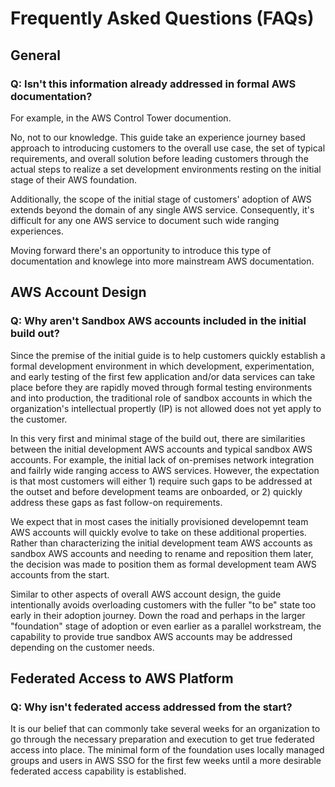 # Frequently Asked Questions (FAQs)

## General

### Q: Isn't this information already addressed in formal AWS documentation?

For example, in the AWS Control Tower documention.

No, not to our knowledge. This guide take an experience journey based approach to introducing customers to the overall use case, the set of typical requirements, and overall solution before leading customers through the actual steps to realize a set development environments resting on the initial stage of their AWS foundation.

Additionally, the scope of the initial stage of customers' adoption of AWS extends beyond the domain of any single AWS service. Consequently, it's difficult for any one AWS service to document such wide ranging experiences.

Moving forward there's an opportunity to introduce this type of documentation and knowlege into more mainstream AWS documentation.

## AWS Account Design

### Q: Why aren't Sandbox AWS accounts included in the initial build out?

Since the premise of the initial guide is to help customers quickly establish a formal development environment in which development, experimentation, and early testing of the first few application and/or data services can take place before they are rapidly moved through formal testing environments and into production, the traditional role of sandbox accounts in which the organization's intellectual propertly (IP) is not allowed does not yet apply to the customer.

In this very first and minimal stage of the build out, there are similarities between the initial development AWS accounts and typical sandbox AWS accounts. For example, the initial lack of on-premises network integration and failrly wide ranging access to AWS services. However, the expectation is that most customers will either 1) require such gaps to be addressed at the outset and before development teams are onboarded, or 2) quickly address these gaps as fast follow-on requirements.

We expect that in most cases the initially provisioned developemnt team AWS accounts will quickly evolve to take on these additional properties. Rather than characterizing the initial development team AWS accounts as sandbox AWS accounts and needing to rename and reposition them later, the decision was made to position them as formal development team AWS accounts from the start.

Similar to other aspects of overall AWS account design, the guide intentionally avoids overloading customers with the fuller "to be" state too early in their adoption journey. Down the road and perhaps in the larger "foundation" stage of adoption or even earlier as a parallel workstream, the capability to provide true sandbox AWS accounts may be addressed depending on the customer needs.

## Federated Access to AWS Platform

### Q: Why isn't federated access addressed from the start?

It is our belief that can commonly take several weeks for an organization to go through the necessary preparation and execution to get true federated access into place. The minimal form of the foundation uses locally managed groups and users in AWS SSO for the first few weeks until a more desirable federated access capability is established.
